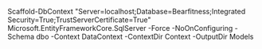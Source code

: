 
Scaffold-DbContext "Server=localhost;Database=Bearfitness;Integrated Security=True;TrustServerCertificate=True" Microsoft.EntityFrameworkCore.SqlServer -Force -NoOnConfiguring -Schema dbo -Context DataContext -ContextDir Context -OutputDir Models